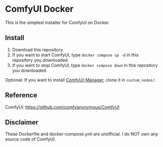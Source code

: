 # ComfyUI Docker

This is the simplest installer for ComfyUI on Docker.

## Install
1. Download this repository.
2. If you want to start ComfyUI, type `docker compose up -d` in this repository you downloaded.
3. If you want to stop ComfyUI, type `docker compose down` in this repository you downloaded.

Optional: If you want to install [ComfyUI-Manager](https://github.com/Comfy-Org/ComfyUI-Manager), clone it in `custom_nodes/`.
## Reference

ComfyUI: https://github.com/comfyanonymous/ComfyUI

## Disclaimer

These Dockerfile and docker-compose.yml are unofficial.
I do NOT own any source code of ComfyUI.
